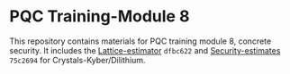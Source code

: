# PQC Training-Module 8
This repository contains materials for PQC training module 8, concrete security.
It includes the [Lattice-estimator](https://github.com/malb/lattice-estimator) `dfbc622` and [Security-estimates](https://github.com/pq-crystals/security-estimates) `75c2694` for Crystals-Kyber/Dilithium. 
